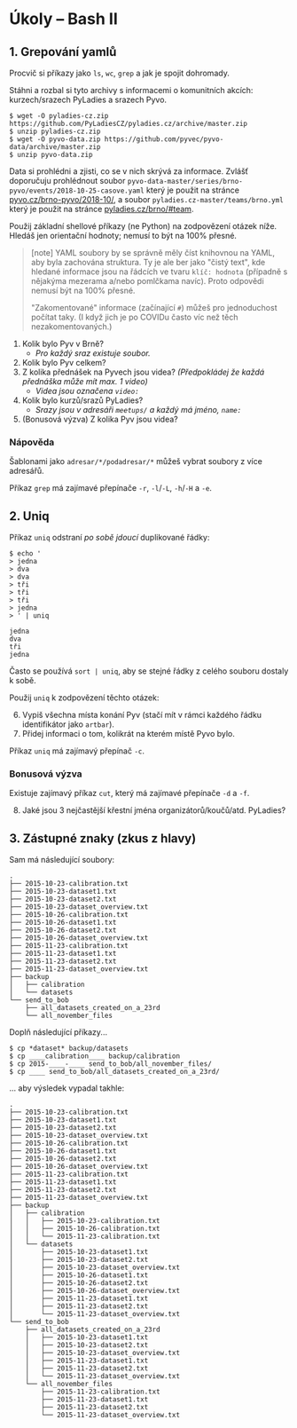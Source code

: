 # Úkoly – Bash II

## 1. Grepování yamlů

Procvič si příkazy jako `ls`, `wc`, `grep` a jak je spojit dohromady.

Stáhni a rozbal si tyto archivy s informacemi o komunitních akcích: kurzech/srazech PyLadies a srazech Pyvo.

    $ wget -O pyladies-cz.zip https://github.com/PyLadiesCZ/pyladies.cz/archive/master.zip
    $ unzip pyladies-cz.zip
    $ wget -O pyvo-data.zip https://github.com/pyvec/pyvo-data/archive/master.zip
    $ unzip pyvo-data.zip

Data si prohlédni a zjisti, co se v nich skrývá za informace.
Zvlášť doporučuju prohlédnout soubor `pyvo-data-master/series/brno-pyvo/events/2018-10-25-casove.yaml`
který je použit na stránce [pyvo.cz/brno-pyvo/2018-10/](https://pyvo.cz/brno-pyvo/2018-10/),
a soubor `pyladies.cz-master/teams/brno.yml`
který je použit na stránce [pyladies.cz/brno/#team](https://pyladies.cz/brno/#team).

Použij základní shellové příkazy (ne Python) na zodpovězení otázek níže.
Hledáš jen orientační hodnoty; nemusí to být na 100% přesné.

> [note]
> YAML soubory by se správně měly číst knihovnou na YAML, aby byla zachována struktura. Ty je ale ber jako "čistý text", kde hledané informace jsou na řádcích ve tvaru `klíč: hodnota` (případně s nějakýma mezerama a/nebo pomlčkama navíc).
> Proto odpovědi nemusí být na 100% přesné.
> 
> "Zakomentované" informace (začínající `#`) můžeš pro jednoduchost počítat
> taky. (I když jich je po COVIDu často víc než těch nezakomentovaných.)


1. Kolik bylo Pyv v Brně?
   * *Pro každý sraz existuje soubor.*
2. Kolik bylo Pyv celkem?
3. Z kolika přednášek na Pyvech jsou videa?  *(Předpokládej že každá přednáška může mít max. 1 video)*
   * *Videa jsou označena `video:`*
4. Kolik bylo kurzů/srazů PyLadies?
   * *Srazy jsou v adresáři `meetups/` a každý má jméno, `name:`*
5. (Bonusová výzva) Z kolika Pyv jsou videa?

### Nápověda

Šablonami jako `adresar/*/podadresar/*` můžeš vybrat soubory z více adresářů.

Příkaz `grep` má zajímavé přepínače `-r`, `-l`/`-L`, `-h`/`-H` a `-e`.

## 2. Uniq

Příkaz `uniq` odstraní *po sobě jdoucí* duplikované řádky:

```text
$ echo '
> jedna
> dva
> dva
> tři
> tři
> tři
> jedna
> ' | uniq

jedna
dva
tři
jedna

```

Často se používá `sort | uniq`, aby se stejné řádky z celého souboru dostaly k sobě.

Použij `uniq` k zodpovězení těchto otázek:

6. Vypiš všechna místa konání Pyv (stačí mít v rámci každého řádku identifikátor jako `artbar`).
7. Přidej informaci o tom, kolikrát na kterém místě Pyvo bylo. 

Příkaz `uniq` má zajímavý přepínač `-c`.

### Bonusová výzva

Existuje zajímavý příkaz `cut`, který má zajímavé přepínače `-d` a `-f`.

8. Jaké jsou 3 nejčastější křestní jména organizátorů/koučů/atd. PyLadies?


## 3. Zástupné znaky (zkus z hlavy)

Sam má následující soubory:

```
.
├── 2015-10-23-calibration.txt
├── 2015-10-23-dataset1.txt
├── 2015-10-23-dataset2.txt
├── 2015-10-23-dataset_overview.txt
├── 2015-10-26-calibration.txt
├── 2015-10-26-dataset1.txt
├── 2015-10-26-dataset2.txt
├── 2015-10-26-dataset_overview.txt
├── 2015-11-23-calibration.txt
├── 2015-11-23-dataset1.txt
├── 2015-11-23-dataset2.txt
├── 2015-11-23-dataset_overview.txt
├── backup
│   ├── calibration
│   └── datasets
└── send_to_bob
    ├── all_datasets_created_on_a_23rd
    └── all_november_files
```

Doplň následující příkazy...

```console
$ cp *dataset* backup/datasets
$ cp ____calibration____ backup/calibration
$ cp 2015-____-____ send_to_bob/all_november_files/
$ cp ____ send_to_bob/all_datasets_created_on_a_23rd/
```

... aby výsledek vypadal takhle:

```
.
├── 2015-10-23-calibration.txt
├── 2015-10-23-dataset1.txt
├── 2015-10-23-dataset2.txt
├── 2015-10-23-dataset_overview.txt
├── 2015-10-26-calibration.txt
├── 2015-10-26-dataset1.txt
├── 2015-10-26-dataset2.txt
├── 2015-10-26-dataset_overview.txt
├── 2015-11-23-calibration.txt
├── 2015-11-23-dataset1.txt
├── 2015-11-23-dataset2.txt
├── 2015-11-23-dataset_overview.txt
├── backup
│   ├── calibration
│   │   ├── 2015-10-23-calibration.txt
│   │   ├── 2015-10-26-calibration.txt
│   │   └── 2015-11-23-calibration.txt
│   └── datasets
│       ├── 2015-10-23-dataset1.txt
│       ├── 2015-10-23-dataset2.txt
│       ├── 2015-10-23-dataset_overview.txt
│       ├── 2015-10-26-dataset1.txt
│       ├── 2015-10-26-dataset2.txt
│       ├── 2015-10-26-dataset_overview.txt
│       ├── 2015-11-23-dataset1.txt
│       ├── 2015-11-23-dataset2.txt
│       └── 2015-11-23-dataset_overview.txt
└── send_to_bob
    ├── all_datasets_created_on_a_23rd
    │   ├── 2015-10-23-dataset1.txt
    │   ├── 2015-10-23-dataset2.txt
    │   ├── 2015-10-23-dataset_overview.txt
    │   ├── 2015-11-23-dataset1.txt
    │   ├── 2015-11-23-dataset2.txt
    │   └── 2015-11-23-dataset_overview.txt
    └── all_november_files
        ├── 2015-11-23-calibration.txt
        ├── 2015-11-23-dataset1.txt
        ├── 2015-11-23-dataset2.txt
        └── 2015-11-23-dataset_overview.txt
```
